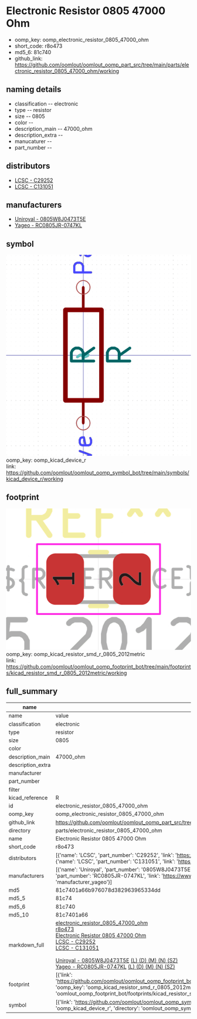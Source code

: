 # Electronic Resistor 0805 47000 Ohm

  
* oomp_key: oomp_electronic_resistor_0805_47000_ohm 
* short_code: r8o473
* md5_6: 81c740  
* github_link: https://github.com/oomlout/oomlout_oomp_part_src/tree/main/parts/electronic_resistor_0805_47000_ohm/working  
## naming details
* classification -- electronic
* type -- resistor
* size -- 0805
* color -- 
* description_main -- 47000_ohm
* description_extra -- 
* manucaturer -- 
* part_number -- 

## distributors
* [LCSC - C29252](https://lcsc.com/product-detail/C29252.html)  
* [LCSC - C131051](https://lcsc.com/product-detail/C131051.html)  

## manufacturers
* [Uniroyal - 0805W8J0473T5E]()  
* [Yageo - RC0805JR-0747KL](https://www.yageo.com/en/Chart/Download/pdf/RC0805JR-0747KL)  

## symbol

![](symbol/0/working/working_600.png)  
oomp_key: oomp_kicad_device_r  
link: https://github.com/oomlout/oomlout_oomp_symbol_bot/tree/main/symbols/kicad_device_r/working  

## footprint

![](footprint/0/working/working_600.png)  
oomp_key: oomp_kicad_resistor_smd_r_0805_2012metric  
link: https://github.com/oomlout/oomlout_oomp_footprint_bot/tree/main/footprints/kicad_resistor_smd_r_0805_2012metric/working  

## full_summary
| name | value | 
| --- | --- | 
| name | value | 
| classification | electronic | 
| type | resistor | 
| size | 0805 | 
| color |  | 
| description_main | 47000_ohm | 
| description_extra |  | 
| manufacturer |  | 
| part_number |  | 
| filter |  | 
| kicad_reference | R | 
| id | electronic_resistor_0805_47000_ohm | 
| oomp_key | oomp_electronic_resistor_0805_47000_ohm | 
| github_link | https://github.com/oomlout/oomlout_oomp_part_src/tree/main/parts/electronic_resistor_0805_47000_ohm/working | 
| directory | parts/electronic_resistor_0805_47000_ohm | 
| name | Electronic Resistor 0805 47000 Ohm | 
| short_code | r8o473 | 
| distributors | [{'name': 'LCSC', 'part_number': 'C29252', 'link': 'https://lcsc.com/product-detail/C29252.html', 'id': 'distributor_lcsc'}, {'name': 'LCSC', 'part_number': 'C131051', 'link': 'https://lcsc.com/product-detail/C131051.html', 'id': 'distributor_lcsc'}] | 
| manufacturers | [{'name': 'Uniroyal', 'part_number': '0805W8J0473T5E', 'link': '', 'id': 'manufacturer_uniroyal'}, {'name': 'Yageo', 'part_number': 'RC0805JR-0747KL', 'link': 'https://www.yageo.com/en/Chart/Download/pdf/RC0805JR-0747KL', 'id': 'manufacturer_yageo'}] | 
| md5 | 81c7401a66b976078d382963965334dd | 
| md5_5 | 81c74 | 
| md5_6 | 81c740 | 
| md5_10 | 81c7401a66 | 
| markdown_full | [electronic_resistor_0805_47000_ohm](https://github.com/oomlout/oomlout_oomp_part_src/tree/main/parts/electronic_resistor_0805_47000_ohm/working)<br>[r8o473](https://github.com/oomlout/oomlout_oomp_part_src/tree/main/parts/electronic_resistor_0805_47000_ohm/working)<br>[Electronic Resistor 0805 47000 Ohm](https://github.com/oomlout/oomlout_oomp_part_src/tree/main/parts/electronic_resistor_0805_47000_ohm/working)<br>[LCSC - C29252<br>](https://lcsc.com/product-detail/C29252.html)[LCSC - C131051<br>](https://lcsc.com/product-detail/C131051.html)<br>[Uniroyal - 0805W8J0473T5E]() [(L)  ](https://www.lcsc.com/search?q=0805W8J0473T5E)[(D)  ](https://www.digikey.com/en/products?,keywords=0805W8J0473T5E)[(M)  ](https://www.mouser.com/Search/Refine?Keyword=0805W8J0473T5E)[(N)  ](https://www.newark.com/search?st=0805W8J0473T5E)[(SZ)  ](https://so.szlcsc.com/global.html?k=0805W8J0473T5E)<br>[Yageo - RC0805JR-0747KL](https://www.yageo.com/en/Chart/Download/pdf/RC0805JR-0747KL) [(L)  ](https://www.lcsc.com/search?q=RC0805JR-0747KL)[(D)  ](https://www.digikey.com/en/products?,keywords=RC0805JR-0747KL)[(M)  ](https://www.mouser.com/Search/Refine?Keyword=RC0805JR-0747KL)[(N)  ](https://www.newark.com/search?st=RC0805JR-0747KL)[(SZ)  ](https://so.szlcsc.com/global.html?k=RC0805JR-0747KL)<br> | 
| footprint | [{'link': 'https://github.com/oomlout/oomlout_oomp_footprint_bot/tree/main/foootprntss/kicad_resistor_smd_r_0805_2012metric', 'oomp_key': 'oomp_kicad_resistor_smd_r_0805_2012metric', 'directory': 'oomlout_oomp_footprint_bot/footprints/kicad_resistor_smd_r_0805_2012metric//working/working.kicad_mod'}] | 
| symbol | [{'link': 'https://github.com/oomlout/oomlout_oomp_symbol_bot/tree/main/symbols/kicad_device_r', 'oomp_key': 'oomp_kicad_device_r', 'directory': 'oomlout_oomp_symbol_bot/symbols/kicad_device_r//working/working.kicad_sym'}] | 

